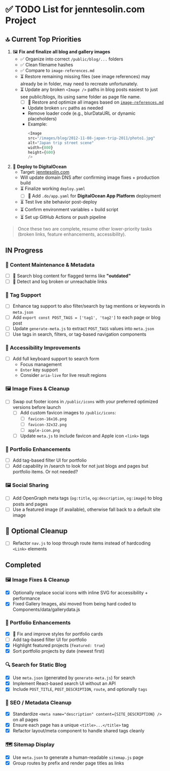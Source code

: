 # ✅ TODO List for jenntesolin.com Project

## 🔝 Current Top Priorities

1. 🖼️ **Fix and finalize all blog and gallery images**
   - ✅ Organize into correct `/public/blog/...` folders
   - ✅ Clean filename hashes
   - ✅ Compare to `image-references.md`
   - ⏳ Restore remaining missing files (see image references) may already be in folder, may need to recreate unfortunately.
   - ⏳ Update any broken `<Image />` paths in blog posts easiest to just see public/blogs, its using same folder as page file name.
        - [ ] 🚨 Restore and optimize all images based on [`image-references.md`](./image-references.md)
        - Update broken `src` paths as needed
        - Remove loader code (e.g., blurDataURL or dynamic placeholders)
        - Example:
            ```js
            <Image
            src="/images/blog/2012-11-08-japan-trip-2011/photo1.jpg"
            alt="Japan trip street scene"
            width={800}
            height={600}
            />
            ```
2. 🚀 **Deploy to DigitalOcean**
    - Target: [jenntesolin.com](http://jenntesolin.com)
   - Will update domain DNS after confirming image fixes + production build
   - ⏳ Finalize working `deploy.yaml`
        - [ ] 🚨 Add `.do/app.yaml` for **DigitalOcean App Platform** deployment
   - ⏳ Test live site behavior post-deploy
   - ⏳ Confirm environment variables + build script
   - ⏳ Set up GitHub Actions or push pipeline

> Once these two are complete, resume other lower-priority tasks (broken links, feature enhancements, accessibility).

## IN Progress

### 📝 Content Maintenance & Metadata
- [ ] 🚨 Search blog content for flagged terms like **"outdated"**
- [ ] 🚨 Detect and log broken or unreachable links

### 🧠 Tag Support
- [ ] Enhance tag support to also filter/search by tag mentions or keywords in `meta.json`
- [ ] Add `export const POST_TAGS = ['tag1', 'tag2']` to each page or blog post
- [ ] Update `generate-meta.js` to extract `POST_TAGS` values into `meta.json`
- [ ] Use tags in search, filters, or tag-based navigation components

### 🎹 Accessibility Improvements
- [ ] Add full keyboard support to search form
  - Focus management
  - `Enter` key support
  - Consider `aria-live` for live result regions

### 🖼️ Image Fixes & Cleanup
- [ ] Swap out footer icons in `/public/icons` with your preferred optimized versions before launch
    - [ ] Add custom favicon images to `/public/icons`:
        - [ ] `favicon-16x16.png`
        - [ ] `favicon-32x32.png`
        - [ ] `apple-icon.png`
    - [ ] Update `meta.js` to include favicon and Apple icon `<link>` tags

### 💼 Portfolio Enhancements
- [ ] Add tag-based filter UI for portfolio
- [ ] Add capability in /search to look for not just blogs and pages but portfolio items. Or not needed?

### 🖼️ Social Sharing
- [ ] Add OpenGraph meta tags (`og:title`, `og:description`, `og:image`) to blog posts and pages
- [ ] Use a featured image (if available), otherwise fall back to a default site image

## 🧼 Optional Cleanup
- [ ] Refactor `nav.js` to loop through route items instead of hardcoding `<Link>` elements

## Completed

### 🖼️ Image Fixes & Cleanup
- [x] Optionally replace social icons with inline SVG for accessibility + performance
- [x] Fixed Gallery Images, alsi moved from being hard coded to Components/data/gallerydata.js

### 💼 Portfolio Enhancements
- [x] 🚨 Fix and improve styles for portfolio cards
- [ ] Add tag-based filter UI for portfolio
- [x] Highlight featured projects (`featured: true`)
- [x] Sort portfolio projects by date (newest first)

### 🔍 Search for Static Blog
- [x] Use `meta.json` (generated by `generate-meta.js`) for search
- [x] Implement React-based search UI without an API
- [x] Include `POST_TITLE`, `POST_DESCRIPTION`, `route`, and optionally `tags`

### 🧠 SEO / Metadata Cleanup
- [x] Standardize `<meta name="description" content={SITE_DESCRIPTION} />` on all pages
- [x] Ensure each page has a unique `<title>...</title>` tag
- [x] Refactor layout/meta component to handle shared tags cleanly

### 🗺️ Sitemap Display
- [x] Use `meta.json` to generate a human-readable `sitemap.js` page
- [x] Group routes by prefix and render page titles as links
